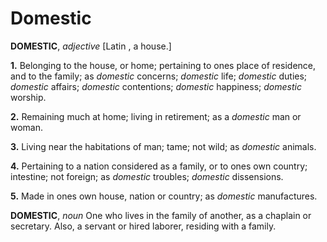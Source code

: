 # Domestic

**DOMESTIC**, _adjective_ \[Latin , a house.\]

**1.** Belonging to the house, or home; pertaining to ones place of residence, and to the family; as _domestic_ concerns; _domestic_ life; _domestic_ duties; _domestic_ affairs; _domestic_ contentions; _domestic_ happiness; _domestic_ worship.

**2.** Remaining much at home; living in retirement; as a _domestic_ man or woman.

**3.** Living near the habitations of man; tame; not wild; as _domestic_ animals.

**4.** Pertaining to a nation considered as a family, or to ones own country; intestine; not foreign; as _domestic_ troubles; _domestic_ dissensions.

**5.** Made in ones own house, nation or country; as _domestic_ manufactures.

**DOMESTIC**, _noun_ One who lives in the family of another, as a chaplain or secretary. Also, a servant or hired laborer, residing with a family.